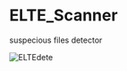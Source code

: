 # ELTE_Scanner
suspecious files detector

![ELTEdete](https://user-images.githubusercontent.com/29205370/57022348-29ad5980-6c2f-11e9-8b00-cb9e4859516f.JPG)
